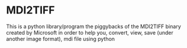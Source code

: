 # MDI2TIFF

This is a python library/program the piggybacks of the MDI2TIFF binary created by Microsoft in order to help you, convert, view, save (under another image format), mdi file using python
